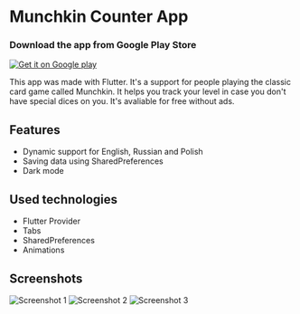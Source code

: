 
# Munchkin Counter App
### Download the app from Google Play Store
[![Get it on Google play](https://imgur.com/78Twxji.png)](https://play.google.com/store/apps/details?id=com.bakierzynski.munchkin.munchkinlevelcounter)

This app was made with Flutter. It's a support for people playing the classic card game called Munchkin. It helps you track your level in case you don't have special dices on you. It's avaliable for free without ads. 
## Features

 - Dynamic support for English, Russian and Polish
 - Saving data using SharedPreferences
 - Dark mode
## Used technologies
- Flutter Provider
- Tabs
- SharedPreferences
- Animations
## Screenshots
![Screenshot 1](https://i.imgur.com/4aDBb4X.png)
![Screenshot 2](https://i.imgur.com/dtY4vEB.png)
![Screenshot 3](https://i.imgur.com/uNOSJlA.png)
